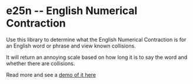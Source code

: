 # e25n -- English Numerical Contraction

Use this library to determine what the English Numerical Contraction
is for an English word or phrase and view known collisions.

It will return an annoying scale based on how long it is to say the
word and whether there are collisions.

Read more and see a [demo of it here](https://encapsulate.me/writing/e25n.html)
